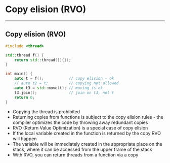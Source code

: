 <!-- .slide: data-background="#111111" -->

# Copy elision (RVO)

___
<!-- .slide: style="font-size: 0.8em" -->

## Copy elision (RVO)

```cpp
#include <thread>

std::thread f() {
    return std::thread([]{});
}

int main() {
    auto t = f();           // copy elision - ok
    // auto t2 = t;         // copying not allowed
    auto t3 = std::move(t); // moving is ok
    t3.join();              // join on t3, not t
    return 0;
}
```

* <!-- .element: class="fragment fade-in" --> Copying the thread is prohibited
* <!-- .element: class="fragment fade-in" --> Returning copies from functions is subject to the copy elision rules - the compiler optimizes the code by throwing away redundant copies
* <!-- .element: class="fragment fade-in" --> RVO (Return Value Optimization) is a special case of copy elision
* <!-- .element: class="fragment fade-in" --> If the local variable created in the function is returned by the copy RVO will happen
* <!-- .element: class="fragment fade-in" --> The variable will be immediately created in the appropriate place on the stack, where it can be accessed from the upper frame of the stack
* <!-- .element: class="fragment fade-in" --> With RVO, you can return threads from a function via a copy
